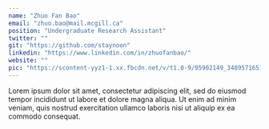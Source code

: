 ```yaml
---
name: "Zhuo Fan Bao"
email: "zhuo.bao@mail.mcgill.ca"
position: "Undergraduate Research Assistant"
twitter: ""
git: "https://github.com/staynoon"
linkedin: "https://www.linkedin.com/in/zhuofanbao/"
website: ""
pic: "https://scontent-yyz1-1.xx.fbcdn.net/v/t1.0-9/95902149_3489571651057606_7857797651926876160_o.jpg?_nc_cat=110&_nc_sid=85a577&_nc_ohc=xoozOIka-pwAX-q2f3w&_nc_ht=scontent-yyz1-1.xx&oh=55a53881d46d5d19707603d0fe619f93&oe=5EF5A59B"
---
```


Lorem ipsum dolor sit amet, consectetur adipiscing elit, sed do eiusmod tempor incididunt ut labore et dolore magna aliqua. Ut enim ad minim veniam, quis nostrud exercitation ullamco laboris nisi ut aliquip ex ea commodo consequat.
